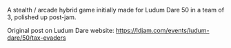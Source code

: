 A stealth / arcade hybrid game initially made for Ludum Dare 50 in a team of 3, polished up post-jam. 

Original post on Ludum Dare website:
https://ldjam.com/events/ludum-dare/50/tax-evaders
